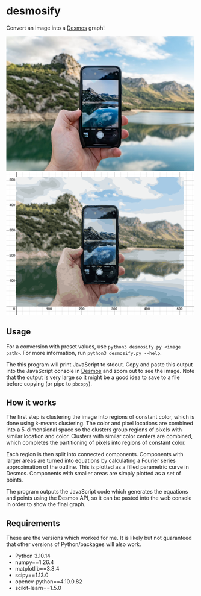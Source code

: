 # desmosify
Convert an image into a [Desmos](https://desmos.com/calculator) graph!

<img src="images/example.png" alt="Before" width="500"/>
<img src="images/result.png" alt="After" width="500"/>

## Usage
For a conversion with preset values, use `python3 desmosify.py <image path>`. For more information, run `python3 desmosify.py --help`.

The this program will print JavaScript to stdout. Copy and paste this output into the JavaScript console in [Desmos](https://desmos.com/calculator) and zoom out to see the image. Note that the output is very large so it might be a good idea to save to a file before copying (or pipe to `pbcopy`).

## How it works
The first step is clustering the image into regions of constant color, which is done using k-means clustering. The color and pixel locations are combined into a 5-dimensional space so the clusters group regions of pixels with similar location and color. Clusters with similar color centers are combined, which completes the partitioning of pixels into regions of constant color.

Each region is then split into connected components. Components with larger areas are turned into equations by calculating a Fourier series approximation of the outline. This is plotted as a filled parametric curve in Desmos. Components with smaller areas are simply plotted as a set of points.

The program outputs the JavaScript code which generates the equations and points using the Desmos API, so it can be pasted into the web console in order to show the final graph.

## Requirements
These are the versions which worked for me. It is likely but not guaranteed that other versions of Python/packages will also work.
- Python 3.10.14
- numpy==1.26.4
- matplotlib==3.8.4
- scipy==1.13.0
- opencv-python==4.10.0.82
- scikit-learn==1.5.0

